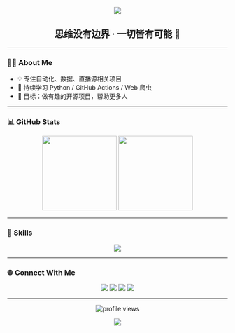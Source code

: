 <!-- 顶部 Banner，可以用你自己的图片替换 -->
<p align="center">
  <img src="https://capsule-render.vercel.app/api?type=waving&color=0:FF6FD8,100:3813C2&height=200&section=header&text=Welcome!%20%F0%9F%91%8B&fontSize=40&fontColor=ffffff" />
</p>

<h2 align="center">思维没有边界 · 一切皆有可能 🚀</h2>

---

### 👨‍💻 About Me
- 💡 专注自动化、数据、直播源相关项目  
- 🌱 持续学习 Python / GitHub Actions / Web 爬虫  
- 🎯 目标：做有趣的开源项目，帮助更多人  

---

### 📊 GitHub Stats
<p align="center">
  <img height="170" src="https://github-readme-stats.vercel.app/api?username=qingtingjjjjjjj&show_icons=true&theme=radical" />
  <img height="170" src="https://github-readme-streak-stats.herokuapp.com/?user=qingtingjjjjjjj&theme=radical" />
</p>

---

### 🚀 Skills
<p align="center">
  <img src="https://skillicons.dev/icons?i=python,git,github,js,ts,html,css,java,cpp,cs,mysql,mongodb,linux" />
</p>

---

### 🌐 Connect With Me
<p align="center">
  <a href="https://github.com/qingtingjjjjjjj"><img src="https://img.shields.io/badge/GitHub-181717?style=for-the-badge&logo=github&logoColor=white" /></a>
  <a href="#"><img src="https://img.shields.io/badge/Blog-FF5722?style=for-the-badge&logo=hexo&logoColor=white" /></a>
  <a href="#"><img src="https://img.shields.io/badge/CSDN-CB3837?style=for-the-badge&logo=csdn&logoColor=white" /></a>
  <a href="#"><img src="https://img.shields.io/badge/QQ-12B7F5?style=for-the-badge&logo=tencentqq&logoColor=white" /></a>
</p>

---

<p align="center">
  <img src="https://komarev.com/ghpvc/?username=qingtingjjjjjjj&label=Profile%20Views&color=blueviolet&style=flat" alt="profile views" />
</p>

<p align="center">
  <img src="https://capsule-render.vercel.app/api?type=waving&color=0:3813C2,100:FF6FD8&height=120&section=footer" />
</p>
